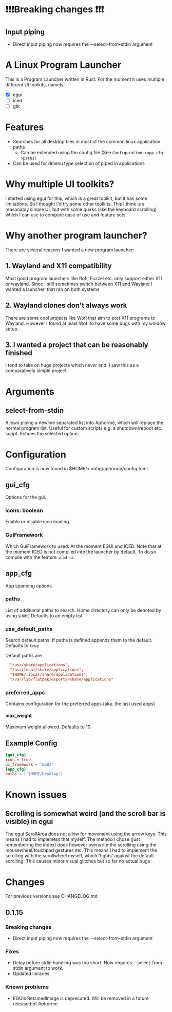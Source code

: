 # ❗❗❗Breaking changes ❗❗❗

## Input piping

- Direct input piping now requires the --select-from-stdin argument

# A Linux Program Launcher

This is a Program Launcher written in Rust.
For the moment it uses multiple different UI toolkits, namely:

- [x] egui
- [ ] iced
- [ ] gtk

# Features

- Searches for all desktop files in most of the common linux application paths
  - Can be extended using the config file (See `Configuration->app_cfg->paths`)
- Can be used for dmenu type selection of piped in applications

# Why multiple UI toolkits?

I started using egui for this, which is a great toolkit, but it has some limitations. So I thought I'd try some other toolkits. This I think is a reasonably simple UI, but with some quirks (like the keyboard scrolling) which I can use to compare ease of use and feature sets.

# Why another program launcher?

There are several reasons I wanted a new program launcher:

## 1. Wayland **and** X11 compatibility

Most good program launchers like Rofi, Fuzzel etc. only support either X11 or wayland. Since I still sometimes switch between X11 and Wayland I wanted a launcher, that ran on both systems

## 2. Wayland clones don't always work

There are some cool projects like Wofi that aim to port X11 programs to Wayland. However I found at least Wofi to have some bugs with my window setup.

## 3. I wanted a project that can be reasonably finished

I tend to take on huge projects which never end. I saw this as a comparatively simple project.

# Arguments

## select-from-stdin

Allows piping a newline separated list into Aphorme, which will replace the normal program list.
Useful for custom scripts e.g. a shutdown/reboot etc. script.
Echoes the selected option.

# Configuration

Configuration is now found in $HOME/.config/aphorme/config.toml

## gui_cfg

Options for the gui.

### icons: boolean

Enable or disable icon loading.

### GuiFramework

Which GuiFramework to used. At the moment EGUI and ICED.
Note that at the moment ICED is not compiled into the launcher by default. To do so compile with the feature `iced-ui`

## app_cfg

App spanning options.

### paths

List of additional paths to search. Home directory can only be denoted by using `$HOME`
Defaults to an empty list.

### use_default_paths

Search default paths. If paths is defined appends them to the default.
Defaults to `true`

Default paths are

```toml
  "/usr/share/applications",
  "/usr/local/share/applications",
  "$HOME/.local/share/applications",
  "/var/lib/flatpak/exports/share/applications"
```

### preferred_apps

Contains configuration for the preferred apps (aka. the last used apps)

#### max_weight

Maximum weight allowed.
Defaults to 10.

## Example Config

```toml
[gui_cfg]
icon = true
ui_framework = 'EGUI'
[app_cfg]
paths = ["$HOME/Desktop"]
```

# Known issues

## Scrolling is somewhat weird (and the scroll bar is visible) in egui

The egui ScrollArea does not allow for movement using the arrow keys. This means I had to implement that myself. The method I chose (just remembering the index) does however overwrite the scrolling using the mousewheel/touchpad gestures etc. This means I had to implement the scrolling with the scrollwheel myself, which 'fights' against the default scrolling. This causes minor visual glitches but so far no actual bugs

# Changes

For previous versions see CHANGELOG.md

## 0.1.15

### Breaking changes

- Direct input piping now requires the --select-from-stdin argument

### Fixes

- Delay before stdin handling was too short. Now requires --select-from-stdin argument to work.
- Updated libraries

### Known problems

- EGUIs RetainedImage is deprecated. Will be removed in a future released of Aphorme
